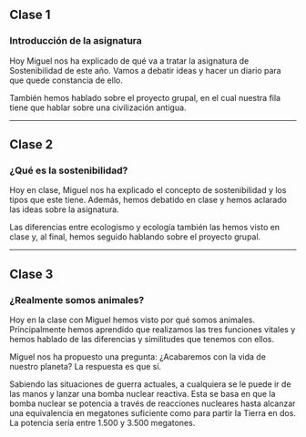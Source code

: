## Clase 1

### Introducción de la asignatura

Hoy Miguel nos ha explicado de qué va a tratar la asignatura de Sostenibilidad de este año. Vamos a debatir ideas y hacer un diario para que quede constancia de ello.

También hemos hablado sobre el proyecto grupal, en el cual nuestra fila tiene que hablar sobre una civilización antigua.

---

## Clase 2

### ¿Qué es la sostenibilidad?

Hoy en clase, Miguel nos ha explicado el concepto de sostenibilidad y los tipos que este tiene. Además, hemos debatido en clase y hemos aclarado las ideas sobre la asignatura.

Las diferencias entre ecologismo y ecología también las hemos visto en clase y, al final, hemos seguido hablando sobre el proyecto grupal.

---

## Clase 3

### ¿Realmente somos animales?

Hoy en la clase con Miguel hemos visto por qué somos animales. Principalmente hemos aprendido que realizamos las tres funciones vitales y hemos hablado de las diferencias y similitudes que tenemos con ellos.

Miguel nos ha propuesto una pregunta: ¿Acabaremos con la vida de nuestro planeta? La respuesta es que sí.

Sabiendo las situaciones de guerra actuales, a cualquiera se le puede ir de las manos y lanzar una bomba nuclear reactiva. Esta se basa en que la bomba nuclear se potencia a través de reacciones nucleares hasta alcanzar una equivalencia en megatones suficiente como para partir la Tierra en dos. La potencia sería entre 1.500 y 3.500 megatones.
